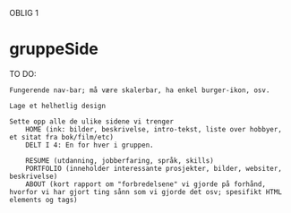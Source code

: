 OBLIG 1

# gruppeSide

TO DO:

    Fungerende nav-bar; må være skalerbar, ha enkel burger-ikon, osv.

    Lage et helhetlig design

    Sette opp alle de ulike sidene vi trenger
        HOME (ink: bilder, beskrivelse, intro-tekst, liste over hobbyer, et sitat fra bok/film/etc)
        DELT I 4: En for hver i gruppen.

        RESUME (utdanning, jobberfaring, språk, skills)
        PORTFOLIO (inneholder interessante prosjekter, bilder, websiter, beskrivelse)
        ABOUT (kort rapport om "forbredelsene" vi gjorde på forhånd, hvorfor vi har gjort ting sånn som vi gjorde det osv; spesifikt HTML elements og tags)

